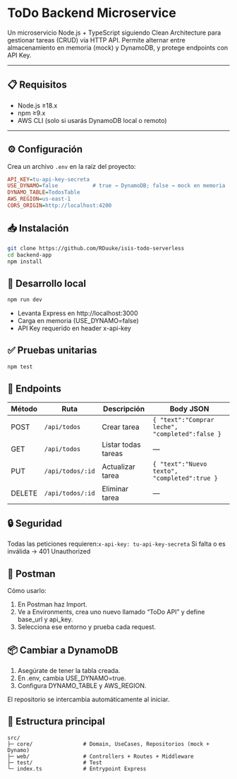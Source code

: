 # ToDo Backend Microservice

Un microservicio Node.js + TypeScript siguiendo Clean Architecture para gestionar tareas (CRUD) vía HTTP API. Permite alternar entre almacenamiento en memoria (mock) y DynamoDB, y protege endpoints con API Key.

---

## 📋 Requisitos

- Node.js ≥18.x  
- npm ≥9.x  
- AWS CLI (solo si usarás DynamoDB local o remoto)  

---

## ⚙️ Configuración

Crea un archivo `.env` en la raíz del proyecto:

```ini
API_KEY=tu-api-key-secreta
USE_DYNAMO=false           # true → DynamoDB; false → mock en memoria
DYNAMO_TABLE=TodosTable
AWS_REGION=us-east-1
CORS_ORIGIN=http://localhost:4200
```

## 📥 Instalación

```bash
git clone https://github.com/RDuuke/isis-todo-serverless
cd backend-app
npm install
```

## 🚧 Desarrollo local
```bash
npm run dev
```

- Levanta Express en http://localhost:3000
- Carga en memoria (USE_DYNAMO=false)
- API Key requerido en header x-api-key

## ✅ Pruebas unitarias
```bash
npm test
```


## 🔁 Endpoints
| Método | Ruta             | Descripción           | Body JSON                                |
|--------|------------------|-----------------------|------------------------------------------|
| POST   | `/api/todos`     | Crear tarea           | `{ "text":"Comprar leche", "completed":false }` |
| GET    | `/api/todos`     | Listar todas tareas   | —                                        |
| PUT    | `/api/todos/:id` | Actualizar tarea      | `{ "text":"Nuevo texto", "completed":true }` |
| DELETE | `/api/todos/:id` | Eliminar tarea        | —                                        |

## 🔒 Seguridad
Todas las peticiones requieren:`x-api-key: tu-api-key-secreta` Si falta o es inválida → 401 Unauthorized

## 🚩 Postman
Cómo usarlo:
1. En Postman haz Import.
2. Ve a Environments, crea uno nuevo llamado “ToDo API” y define base_url y api_key.
3. Selecciona ese entorno y prueba cada request.

## 📦 Cambiar a DynamoDB

1. Asegúrate de tener la tabla creada.
2. En .env, cambia USE_DYNAMO=true.
3. Configura DYNAMO_TABLE y AWS_REGION.

El repositorio se intercambia automáticamente al iniciar.

## 📂 Estructura principal
```
src/
├─ core/                # Domain, UseCases, Repositorios (mock + Dynamo)
├─ web/                 # Controllers + Routes + Middleware
├─ test/                # Test
└─ index.ts             # Entrypoint Express 
```
